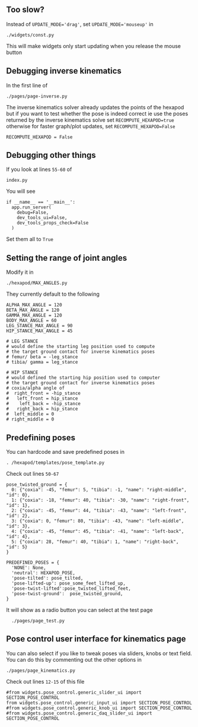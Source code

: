 ## Too slow?
Instead of `UPDATE_MODE='drag'`, set `UPDATE_MODE='mouseup'` in
```
./widgets/const.py
```
This will make widgets only start updating when you release the mouse button

## Debugging inverse kinematics
In the first line of
```
./pages/page-inverse.py
```
The inverse kinematics solver already updates the points of the hexapod
but if you want to test whether the pose is indeed correct
ie use the poses returned by the inverse kinematics solve
set `RECOMPUTE_HEXAPOD=true` otherwise for faster graph/plot updates, set `RECOMPUTE_HEXAPOD=False`
```
RECOMPUTE_HEXAPOD = False
```

## Debugging other things
If you look at lines `55-60` of
```
index.py
```
You will see
```
if __name__ == '__main__':
  app.run_server(
    debug=False,
    dev_tools_ui=False,
    dev_tools_props_check=False
  )
```
Set them all to `True`

## Setting the range of joint angles
Modify it in
```
./hexapod/MAX_ANGLES.py
```
They currently default to the following
```
ALPHA_MAX_ANGLE = 120
BETA_MAX_ANGLE = 120
GAMMA_MAX_ANGLE = 120
BODY_MAX_ANGLE = 60
LEG_STANCE_MAX_ANGLE = 90
HIP_STANCE_MAX_ANGLE = 45

# LEG STANCE
# would define the starting leg position used to compute
# the target ground contact for inverse kinematics poses
# femur/ beta = -leg_stance
# tibia/ gamma = leg_stance

# HIP STANCE
# would defined the starting hip position used to computer
# the target ground contact for inverse kinematics poses
# coxia/alpha angle of
#  right_front = -hip_stance
#   left_front = hip_stance
#    left_back = -hip_stance
#   right_back = hip_stance
#  left_middle = 0
# right_middle = 0
```

## Predefining poses
You can hardcode and save predefined poses in
```
. /hexapod/templates/pose_template.py
```
Check out lines `50-67`
```
pose_twisted_ground = {
  0: {"coxia": -45, "femur": 5, "tibia": -1, "name": "right-middle", "id": 0},
  1: {"coxia": -18, "femur": 40, "tibia": -30, "name": "right-front", "id": 1},
  2: {"coxia": -45, "femur": 44, "tibia": -43, "name": "left-front", "id": 2},
  3: {"coxia": 0, "femur": 80, "tibia": -43, "name": "left-middle", "id": 3},
  4: {"coxia": -45, "femur": 45, "tibia": -41, "name": "left-back", "id": 4},
  5: {"coxia": 28, "femur": 40, "tibia": 1, "name": "right-back", "id": 5}
}

PREDEFINED_POSES = {
  'NONE': None,
  'neutral': HEXAPOD_POSE,
  'pose-tilted': pose_tilted,
  'pose-lifted-up': pose_some_feet_lifted_up,
  'pose-twist-lifted':pose_twisted_lifted_feet,
  'pose-twist-ground':  pose_twisted_ground,
}
```
It will show as a radio button you can select at the test page
```
  ./pages/page_test.py
```

## Pose control user interface for kinematics page
You can also select if you like to tweak poses via sliders, knobs or
text field. You can do this by commenting out the other options in
 ```
 ./pages/page_kinematics.py
 ```
Check out lines `12-15` of this file
```
#from widgets.pose_control.generic_slider_ui import SECTION_POSE_CONTROL
from widgets.pose_control.generic_input_ui import SECTION_POSE_CONTROL
#from widgets.pose_control.generic_knob_ui import SECTION_POSE_CONTROL
#from widgets.pose_control.generic_daq_slider_ui import SECTION_POSE_CONTROL
```
